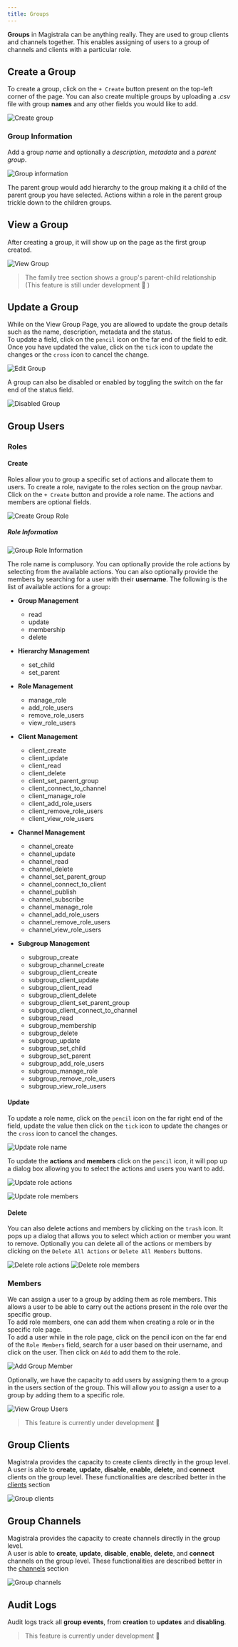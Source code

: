 ```yaml
---
title: Groups
---
```


**Groups** in Magistrala can be anything really. They are used to group clients and channels together. This enables assigning of users to a group of channels and clients with a particular role.

## Create a Group

To create a group, click on the `+ Create` button present on the top-left corner of the page. You can also create multiple groups by uploading a _.csv_ file with group **names** and any other fields you would like to add.

![Create group](../img/clients/group-create-button.png)

### Group Information

Add a group _name_ and optionally a _description_, _metadata_ and a _parent group_.

![Group information](../img/clients/group-information.png)

The parent group would add hierarchy to the group making it a child of the parent group you have selected. Actions within a role in the parent group trickle down to the children groups.

## View a Group

After creating a group, it will show up on the page as the first group created.

![View Group](../img/clients/group-view.png)

> The family tree section shows a group's parent-child relationship (This feature is still under development :hammer: )

## Update a Group

While on the View Group Page, you are allowed to update the group details such as the name, description, metadata and the status.  
To update a field, click on the `pencil` icon on the far end of the field to edit. Once you have updated the value, click on the `tick` icon to update the changes or the `cross` icon to cancel the change.

![Edit Group](../img/clients/group-edit.png)

A group can also be disabled or enabled by toggling the switch on the far end of the status field.

![Disabled Group](../img/clients/group-disabled.png)

## Group Users

### Roles

#### Create

Roles allow you to group a specific set of actions and allocate them to users.
To create a role, navigate to the roles section on the group navbar. Click on the `+ Create` button and provide a role name. The actions and members are optional fields.

![Create Group Role](../img/clients/group-role-create.png)

##### Role Information

![Group Role Information](../img/clients/group-role-information.png)

The role name is complusory. You can optionally provide the role actions by selecting from the available actions. You can also optionally provide the members by searching for a user with their **username**.
The following is the list of available actions for a group:

- **Group Management**

  - read
  - update
  - membership
  - delete

- **Hierarchy Management**

  - set_child
  - set_parent

- **Role Management**

  - manage_role
  - add_role_users
  - remove_role_users
  - view_role_users

- **Client Management**

  - client_create
  - client_update
  - client_read
  - client_delete
  - client_set_parent_group
  - client_connect_to_channel
  - client_manage_role
  - client_add_role_users
  - client_remove_role_users
  - client_view_role_users

- **Channel Management**

  - channel_create
  - channel_update
  - channel_read
  - channel_delete
  - channel_set_parent_group
  - channel_connect_to_client
  - channel_publish
  - channel_subscribe
  - channel_manage_role
  - channel_add_role_users
  - channel_remove_role_users
  - channel_view_role_users

- **Subgroup Management**
  - subgroup_create
  - subgroup_channel_create
  - subgroup_client_create
  - subgroup_client_update
  - subgroup_client_read
  - subgroup_client_delete
  - subgroup_client_set_parent_group
  - subgroup_client_connect_to_channel
  - subgroup_read
  - subgroup_membership
  - subgroup_delete
  - subgroup_update
  - subgroup_set_child
  - subgroup_set_parent
  - subgroup_add_role_users
  - subgroup_manage_role
  - subgroup_remove_role_users
  - subgroup_view_role_users

#### Update

To update a role name, click on the `pencil` icon on the far right end of the field, update the value then click on the `tick` icon to update the changes or the `cross` icon to cancel the changes.

![Update role name](../img/clients/group-role-name.png)

To update the **actions** and **members** click on the `pencil` icon, it will pop up a dialog box allowing you to select the actions and users you want to add.

![Update role actions](../img/clients/group-role-actions.png)

![Update role members](../img/clients/group-role-member.png)

#### Delete

You can also delete actions and members by clicking on the `trash` icon. It pops up a dialog that allows you to select which action or member you want to remove. Optionally you can delete all of the actions or members by clicking on the `Delete All Actions` or `Delete All Members` buttons.

![Delete role actions](../img/clients/group-role-delete-actions.png)
![Delete role members](../img/clients/group-role-delete-members.png)

### Members

We can assign a user to a group by adding them as role members. This allows a user to be able to carry out the actions present in the role over the specific group.  
To add role members, one can add them when creating a role or in the specific role page.  
To add a user while in the role page, click on the pencil icon on the far end of the `Role Members` field, search for a user based on their username, and click on the user. Then click on `Add` to add them to the role.

![Add Group Member](../img/clients/group-role-member.png)

Optionally, we have the capacity to add users by assigning them to a group in the users section of the group. This will allow you to assign a user to a group by adding them to a specific role.

![View Group Users](../img/clients/group-users.png)

> This feature is currently under development :hammer:

## Group Clients

Magistrala provides the capacity to create clients directly in the group level.  
A user is able to **create**, **update**, **disable**, **enable**, **delete**, and **connect** clients on the group level. These functionalities are described better in the [clients](/docs/clients/clients.md) section

![Group clients](../img/clients/group-clients.png)

## Group Channels

Magistrala provides the capacity to create channels directly in the group level.  
A user is able to **create**, **update**, **disable**, **enable**, **delete**, and **connect** channels on the group level. These functionalities are described better in the [channels](/docs/clients/channels.md) section

![Group channels](../img/clients/group-channels.png)

## Audit Logs

Audit logs track all **group events**, from **creation** to **updates** and **disabling**.

> This feature is currently under development :hammer:
